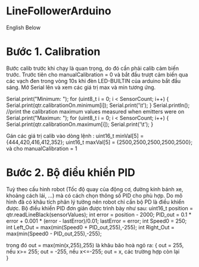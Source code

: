 # LineFollowerArduino 
English Below
# Bước 1. Calibration 
Bước calib trước khi chạy là quan trọng, do đó cần phải calib cảm biến trước. 
Trước tiên cho manualCalibration = 0 và bắt đầu trượt cảm biến qua các vạch đen trong vòng 10s khi 
đèn LED-BUILTIN của arduino bắt đầu sáng. Mở Serial lên và xem các giá trị max và min tương ứng.

Serial.print("Minimum: ");
  for (uint8_t i = 0; i < SensorCount; i++)
  {
    Serial.print(qtr.calibrationOn.minimum[i]);
    Serial.print('\t');
  }
  Serial.println();
  //print the calibration maximum values measured when emitters were on
  Serial.print("Maximun: ");
  for (uint8_t i = 0; i < SensorCount; i++)
  {
    Serial.print(qtr.calibrationOn.maximum[i]);
    Serial.print('\t');
  }

Gán các giá trị calib vào dòng lệnh :
        uint16_t minVal[5] = {444,420,416,412,352};
        uint16_t maxVal[5] = {2500,2500,2500,2500,2500};
và cho manualCalibration = 1
# Bước 2. Bộ điều khiển PID
  Tuỳ theo cấu hình robot (Tốc độ quay của động cơ, đường kính bánh xe, khoảng cách lái, ...) 
  mà có cách chọn thông số PID cho phù hợp. Do mô hình đã có khâu tích phân lý tưởng nên robot 
  chỉ cần bộ PD là điều khiển được.  Bộ điều khiển PID đơn giản được trình bày như sau:
  uint16_t position = qtr.readLineBlack(sensorValues);
  int error = position - 2000;
  PID_out = 0.1 * error + 0.001 * (error - lastError)/0.01;
  lastError = error;
  int Speed0 = 250;
  int Left_Out = max(min(Speed0 + PID_out,255),-255);
  int Right_Out = max(min(Speed0 - PID_out,255),-255);
  
 trong đó out = max(min(x,255),255) là khâu bão hoà ngỏ ra:
 {
 out =  255, nếu x>= 255; 
 out = -255, nếu x<=-255;
 out =    x, các trường hợp còn lại   
 }
